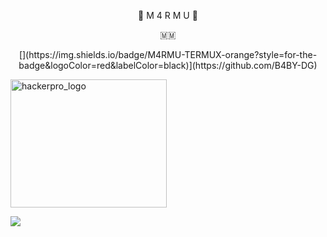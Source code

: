 
 
<p align="center"> 🍁 M 4 R M U 🍁</p>
<p align="center"> 🇲🇲 </p>

<p align="center">
[](https://img.shields.io/badge/M4RMU-TERMUX-orange?style=for-the-badge&logoColor=red&labelColor=black)](https://github.com/B4BY-DG)
</p> 
              
<img src="IMG_20211229_173621.jpg" alt="hackerpro_logo" height="205" width="250"> 



[![](https://img.shields.io/badge/GitHub-B4BY_DG-pink?style=for-the-badge&logoColor=red&labelColor=blue)](https://github.com/B4BY-DG) 


<!---
B4BY-DG/B4BY-DG is a ✨ special ✨ repository because its `README.md` (this file) appears on your GitHub profile.
You can click the Preview link to take a look at your changes.
--->
